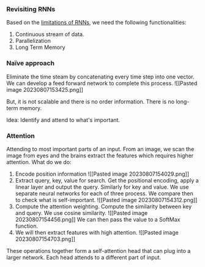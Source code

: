 
### Revisiting RNNs

Based on the [limitations of RNNs](RNN#Limitations), we need the following functionalities: 
1. Continuous stream of data.
2. Parallelization
3. Long Term Memory

### Naïve approach

Eliminate the time steam by concatenating every time step into one vector. We can develop a feed forward network to complete this process.
![[Pasted image 20230807153425.png]]

But, it is not scalable and there is no order information. There is no long-term memory.

Idea: Identify and attend to what's important.

### Attention

Attending to most important parts of an input.
From an image, we scan the image from eyes and the brains extract the features which requires higher attention.
What do we do:
1. Encode position information
   ![[Pasted image 20230807154029.png]]
2. Extract query, key, value for search. Get the positional encoding, apply a linear layer and output the query. Similarly for key and value. We use separate neural networks for each of three process. We compare then to check what is self-important.
   ![[Pasted image 20230807154312.png]]
3. Compute the attention weighting. Compute the similarity between key and query. We use cosine similarity.
   ![[Pasted image 20230807154456.png]]
   We can then pass the value to a SoftMax function.
4. We will then extract features with high attention.
   ![[Pasted image 20230807154703.png]]

These operations together form a self-attention head that can plug into a larger network. Each head attends to a different part of input.
